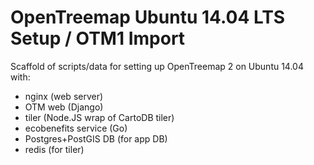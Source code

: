 # OpenTreemap Ubuntu 14.04 LTS Setup / OTM1 Import

Scaffold of scripts/data for setting up OpenTreemap 2 on Ubuntu 14.04 with:
* nginx (web server)
* OTM web (Django)
* tiler (Node.JS wrap of CartoDB tiler)
* ecobenefits service (Go)
* Postgres+PostGIS DB (for app DB)
* redis (for tiler)